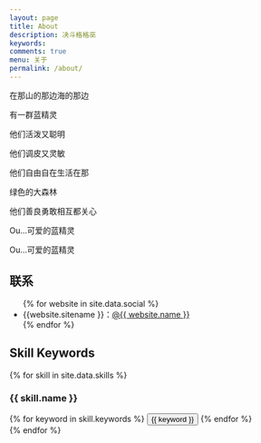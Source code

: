 ```yaml
---
layout: page
title: About
description: 决斗格格巫
keywords: 
comments: true
menu: 关于
permalink: /about/
---
```


在那山的那边海的那边

有一群蓝精灵

他们活泼又聪明

他们调皮又灵敏

他们自由自在生活在那

绿色的大森林

他们善良勇敢相互都关心

Ou...可爱的蓝精灵

Ou...可爱的蓝精灵

## 联系

<ul>
{% for website in site.data.social %}
<li>{{website.sitename }}：<a href="{{ website.url }}" target="_blank">@{{ website.name }}</a></li>
{% endfor %}
</ul>


## Skill Keywords

{% for skill in site.data.skills %}
### {{ skill.name }}
<div class="btn-inline">
{% for keyword in skill.keywords %}
<button class="btn btn-outline" type="button">{{ keyword }}</button>
{% endfor %}
</div>
{% endfor %}
